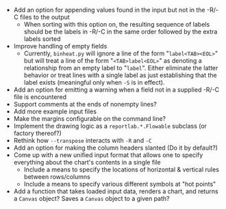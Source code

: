 - Add an option for appending values found in the input but not in the -R/-C
  files to the output
    - When sorting with this option on, the resulting sequence of labels should
      be the labels in -R/-C in the same order followed by the extra labels
      sorted
- Improve handling of empty fields
    - Currently, `binheat.py` will ignore a line of the form "`label<TAB><EOL>`"
      but will treat a line of the form "`<TAB>label<EOL>`" as denoting a
      relationship from an empty label to "`label`".  Either eliminate the
      latter behavior or treat lines with a single label as just establishing
      that the label exists (meaningful only when `-S` is in effect).
- Add an option for emitting a warning when a field not in a supplied -R/-C
  file is encountered
- Support comments at the ends of nonempty lines?
- Add more example input files
- Make the margins configurable on the command line?
- Implement the drawing logic as a `reportlab.*.Flowable` subclass (or factory
  thereof?)
- Rethink how `--transpose` interacts with `-R` and `-C`
- Add an option for making the column headers slanted (Do it by default?)
- Come up with a new unified input format that allows one to specify everything
  about the chart's contents in a single file
    - Include a means to specify the locations of horizontal & vertical rules
      between rows/columns
    - Include a means to specify various different symbols at "hot points"
- Add a function that takes loaded input data, renders a chart, and returns a
  `Canvas` object?  Saves a `Canvas` object to a given path?
